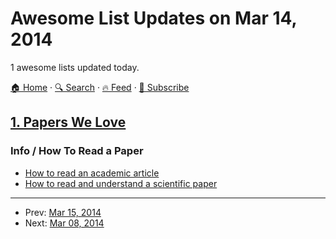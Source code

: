# Awesome List Updates on Mar 14, 2014

1 awesome lists updated today.

[🏠 Home](/README.md) · [🔍 Search](https://test.trackawesomelist.com/search/) · [🔥 Feed](https://test.trackawesomelist.com/rss.xml) · [📮 Subscribe](https://trackawesomelist.us17.list-manage.com/subscribe?u=d2f0117aa829c83a63ec63c2f&id=36a103854c)



## [1. Papers We Love](/content/papers-we-love/papers-we-love/README.md)

### Info / How To Read a Paper

*   [How to read an academic article](http://organizationsandmarkets.com/2010/08/31/how-to-read-an-academic-article/)
*   [How to read and understand a scientific paper](http://violentmetaphors.com/2013/08/25/how-to-read-and-understand-a-scientific-paper-2/)

---

- Prev: [Mar 15, 2014](/content/2014/03/15/README.md)
- Next: [Mar 08, 2014](/content/2014/03/08/README.md)